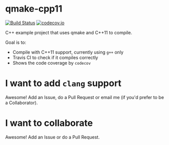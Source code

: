 # qmake-cpp11

[![Build Status](https://travis-ci.org/richelbilderbeek/qmake-cpp11.svg?branch=master)](https://travis-ci.org/richelbilderbeek/qmake-cpp11)
[![codecov.io](https://codecov.io/github/richelbilderbeek/qmake-cpp11/coverage.svg?branch=master)](https://codecov.io/github/richelbilderbeek/qmake-cpp11?branch=master)

C++ example project that uses qmake and C++11 to compile.

Goal is to:

 * Compile with C++11 support, currently using `g++` only
 * Travis CI to check if it compiles correctly
 * Shows the code coverage by `codecov`

# I want to add `clang` support

Awesome! Add an Issue, do a Pull Request or email me (if you'd prefer to be a Collaborator).

# I want to collaborate

Awesome! Add an Issue or do a Pull Request.
